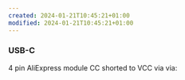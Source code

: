 ```yaml
---
created: 2024-01-21T10:45:21+01:00
modified: 2024-01-21T10:45:21+01:00
---
```


### USB-C
4 pin AliExpress module
CC shorted to VCC via via:
